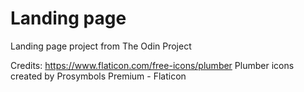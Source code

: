 # Landing page
Landing page project from The Odin Project

Credits:
https://www.flaticon.com/free-icons/plumber Plumber icons created by Prosymbols Premium - Flaticon